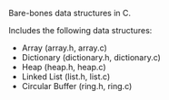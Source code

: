 Bare-bones data structures in C.

Includes the following data structures:
- Array (array.h, array.c)
- Dictionary (dictionary.h, dictionary.c)
- Heap (heap.h, heap.c)
- Linked List (list.h, list.c)
- Circular Buffer (ring.h, ring.c)
